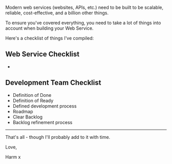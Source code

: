 Modern web services (websites, APIs, etc.) need to be built to be scalable, reliable, cost-effective, and a billion other things.

To ensure you've covered everything, you need to take a lot of things into account when building your Web Service.

Here's a checklist of things I've compiled:

## Web Service Checklist

- 

## Development Team Checklist

- Definition of Done
- Definition of Ready
- Defined development process
- Roadmap
- Clear Backlog
- Backlog refinement process

---

That's all - though I'll probably add to it with time.

Love,

Harm x